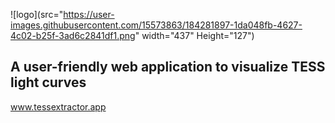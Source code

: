 ![logo](src="https://user-images.githubusercontent.com/15573863/184281897-1da048fb-4627-4c02-b25f-3ad6c2841df1.png" width="437" Height="127")

## A user-friendly web application to visualize TESS light curves

www.tessextractor.app

